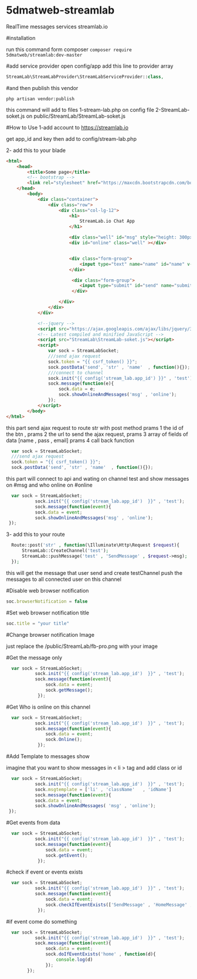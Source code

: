 # 5dmatweb-streamlab
RealTime messages services streamlab.io

#installation

run this command form composer
`composer require 5dmatweb/streamlab:dev-master`
  
  
 #add service provider 
 open config/app add this line to provider array
 
```php
StreamLab\StreamLabProvider\StreamLabServiceProvider::class,
```

#and then publish this vendor

`php artisan vendor:publish`
    
this command will add to files
1-stream-lab.php on config file
2-StreamLab-soket.js on public/StreamLab/StreamLab-soket.js

#How to Use
1-add account to https://streamlab.io

get app_id and key then add to config/stream-lab.php

2- add this to your blade 


```html
<html>
    <head>
        <title>Some page</title>
        <!-- bootstrap -->
        <link rel="stylesheet" href="https://maxcdn.bootstrapcdn.com/bootstrap/3.3.7/css/bootstrap.min.css" integrity="sha384-BVYiiSIFeK1dGmJRAkycuHAHRg32OmUcww7on3RYdg4Va+PmSTsz/K68vbdEjh4u" crossorigin="anonymous">
    </head>
        <body>
            <div class="container">
                <div class="row">
                    <div class="col-lg-12">
                        <h1>
                            StreamLab.io Chat App
                        </h1>

                        <div class="well" id="msg" style="height: 300px;overflow: auto"></div>
                        <div id="online" class="well" ></div>


                        <div class="form-group">
                            <input type="text" name="name" id="name" v-model="" class="form-control"/>
                        </div>

                         <div class="form-group">
                            <input type="submit" id="send" name="submit" value="Submit" class="btn btn-default" />
                         </div>

                    </div>
                </div>
            </div>

            <!--jquery -->
            <script src="https://ajax.googleapis.com/ajax/libs/jquery/3.1.0/jquery.min.js"></script>
            <!-- Latest compiled and minified JavaScript -->
            <script src="StreamLab\StreamLab-soket.js"></script>
            <script>
                var sock = StreamLabSocket;
                ///send ajax request
                sock.token = "{{ csrf_token() }}";
                sock.postData('send', 'str' , 'name'  , function(){});
                ///connect to channel
                sock.init("{{ config('stream_lab.app_id') }}" , 'test');
                sock.message(function(e){
                    sock.data = e;
                    sock.showOnlineAndMessages('msg' , 'online');
                });
            </script>
        </body>
</html>
```

this part send ajax request to route str with post method
prams 1 the id of the btn ,
prams 2 the url to send the ajax request,
prams 3 array of fields of data [name , pass , email]
prams 4 call back function

```javascript
  var sock = StreamLabSocket;
  ///send ajax request
  sock.token = "{{ csrf_token() }}";
  sock.postData('send', 'str' , 'name'  , function(){});        
 ```        
 
 this part will connect to api and wating on channel test and show messages on #msg and who online on #online
 
```javascript
  var sock = StreamLabSocket;
           sock.init("{{ config('stream_lab.app_id')  }}" , 'test');
           sock.message(function(event){
           sock.data = event;
           sock.showOnlineAndMessages('msg' , 'online');
 });
```

3- add this to your route

```php
  Route::post('str' , function(\Illuminate\Http\Request $request){
      StreamLab::CreateChannel('test');
      StreamLab::pushMessage('test' , 'SendMessage' , $request->msg);
  });
```

this will get the message that user send and create testChannel push the messages to all connected user on this channel

#Disable web browser notification 

```javascript
soc.browserNotification = false 
```

#Set web browser notification title 

```javascript
soc.title = "your title" 
```

#Change browser notification Image 

just replace the /public/StreamLab/fb-pro.png with your image

#Get the message only 

 
```javascript
  var sock = StreamLabSocket;
           sock.init("{{ config('stream_lab.app_id')  }}" , 'test');
           sock.message(function(event){
               sock.data = event;
               sock.getMessage();
            });
```


#Get Who is online on this channel  

 
```javascript
  var sock = StreamLabSocket;
           sock.init("{{ config('stream_lab.app_id')  }}" , 'test');
           sock.message(function(event){
               sock.data = event;
               sock.Online();
            });
```

#Add Template to messages show

imagine that you want to show  messages in < li > tag and add class or id 

```javascript
  var sock = StreamLabSocket;
           sock.init("{{ config('stream_lab.app_id')  }}" , 'test');
           sock.msgtemplate = ['li' , 'className'   , 'idName']
           sock.message(function(event){
           sock.data = event;
           sock.showOnlineAndMessages( 'msg' , 'online');
 });
```

#Get events from data 

 
```javascript
  var sock = StreamLabSocket;
           sock.init("{{ config('stream_lab.app_id')  }}" , 'test');
           sock.message(function(event){
               sock.data = event;
               sock.getEvent();
            });
```

#check if event or events exists

 
```javascript
  var sock = StreamLabSocket;
           sock.init("{{ config('stream_lab.app_id')  }}" , 'test');
           sock.message(function(event){
               sock.data = event;
               sock.checkIfEventExists(['SendMessage' , 'HomeMessage' , 'home' , 'test']))
            });
```

#if event come do something

 
```javascript
  var sock = StreamLabSocket;
           sock.init("{{ config('stream_lab.app_id')  }}" , 'test');
           sock.message(function(event){
               sock.data = event;
               sock.doIfEventExists('home' , function(d){
                   console.log(d)
               });            
        });
```
